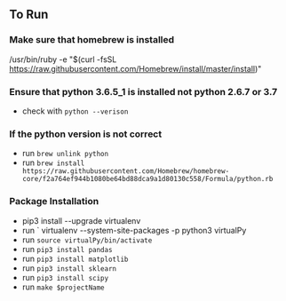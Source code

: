 ## To Run

### Make sure that homebrew is installed
/usr/bin/ruby -e "$(curl -fsSL https://raw.githubusercontent.com/Homebrew/install/master/install)"

### Ensure that python 3.6.5_1 is installed not python 2.6.7 or 3.7
* check with ` python --verison `

### If the python version is not correct
* run ` brew unlink python `
* run ` brew install https://raw.githubusercontent.com/Homebrew/homebrew-core/f2a764ef944b1080be64bd88dca9a1d80130c558/Formula/python.rb `

### Package Installation
* pip3 install --upgrade virtualenv
* run ` virtualenv --system-site-packages -p python3 virtualPy
* run ` source virtualPy/bin/activate `
* run ` pip3 install pandas `
* run ` pip3 install matplotlib `
* run ` pip3 install sklearn `
* run ` pip3 install scipy `
* run ` make $projectName `